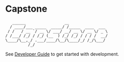 # Capstone

```
   ______                 __
  / ____/___ _____  _____/ /_____  ____  ___
 / /   / __ `/ __ \/ ___/ __/ __ \/ __ \/ _ \
/ /___/ /_/ / /_/ (__  ) /_/ /_/ / / / /  __/
\____/\__,_/ .___/____/\__/\____/_/ /_/\___/
          /_/
```

See [Developer Guide](dev-guide.md) to get started with development.


